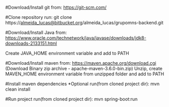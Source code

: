 #Download/Install git
from: https://git-scm.com/

#Clone repository
run: git clone https://almeida_lucas@bitbucket.org/almeida_lucas/grupomns-backend.git

#Download/Install Java
from: https://www.oracle.com/technetwork/java/javase/downloads/jdk8-downloads-2133151.html

Create JAVA_HOME environment variable and add to PATH

#Download/Install maven
from: https://maven.apache.org/download.cgi
(Download Binary zip archive - apache-maven-3.6.0-bin.zip)
Unzip, create MAVEN_HOME environment variable from unzipped folder and add to PATH

#Install maven dependencies *Optional 
run(from cloned project dir): mvn clean install

#Run project
run(from cloned project dir): mvn spring-boot:run
